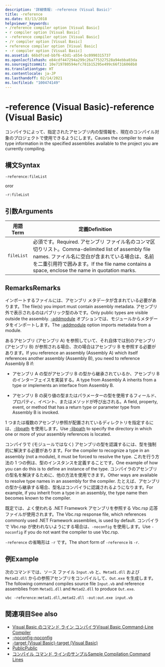 ```yaml
---
description: '詳細情報: -reference (Visual Basic)'
title: -reference
ms.date: 03/13/2018
helpviewer_keywords:
- /reference compiler option [Visual Basic]
- r compiler option [Visual Basic]
- -reference compiler option [Visual Basic]
- /r compiler option [Visual Basic]
- reference compiler option [Visual Basic]
- -r compiler option [Visual Basic]
ms.assetid: 66bdfced-bbf6-43d1-a554-bc0990315737
ms.openlocfilehash: e84cdf447294a299c26a775327528a94ebba03da
ms.sourcegitcommit: 10e719780594efc781b15295e499c66f316068b8
ms.translationtype: HT
ms.contentlocale: ja-JP
ms.lasthandoff: 02/14/2021
ms.locfileid: "100474149"
---
```

# <a name="-reference-visual-basic"></a><span data-ttu-id="72432-103">-reference (Visual Basic)</span><span class="sxs-lookup"><span data-stu-id="72432-103">-reference (Visual Basic)</span></span>

<span data-ttu-id="72432-104">コンパイラによって、指定されたアセンブリ内の型情報を、現在のコンパイル対象のプロジェクトで使用できるようにします。</span><span class="sxs-lookup"><span data-stu-id="72432-104">Causes the compiler to make type information in the specified assemblies available to the project you are currently compiling.</span></span>  
  
## <a name="syntax"></a><span data-ttu-id="72432-105">構文</span><span class="sxs-lookup"><span data-stu-id="72432-105">Syntax</span></span>  
  
```console  
-reference:fileList  
```

<span data-ttu-id="72432-106">or</span><span class="sxs-lookup"><span data-stu-id="72432-106">or</span></span>

```console
-r:fileList  
```  
  
## <a name="arguments"></a><span data-ttu-id="72432-107">引数</span><span class="sxs-lookup"><span data-stu-id="72432-107">Arguments</span></span>  
  
|<span data-ttu-id="72432-108">用語</span><span class="sxs-lookup"><span data-stu-id="72432-108">Term</span></span>|<span data-ttu-id="72432-109">定義</span><span class="sxs-lookup"><span data-stu-id="72432-109">Definition</span></span>|  
|---|---|  
|`fileList`|<span data-ttu-id="72432-110">必須です。</span><span class="sxs-lookup"><span data-stu-id="72432-110">Required.</span></span> <span data-ttu-id="72432-111">アセンブリ ファイル名のコンマ区切りリスト。</span><span class="sxs-lookup"><span data-stu-id="72432-111">Comma-delimited list of assembly file names.</span></span> <span data-ttu-id="72432-112">ファイル名に空白が含まれている場合は、名前を二重引用符で囲みます。</span><span class="sxs-lookup"><span data-stu-id="72432-112">If the file name contains a space, enclose the name in quotation marks.</span></span>|  
  
## <a name="remarks"></a><span data-ttu-id="72432-113">Remarks</span><span class="sxs-lookup"><span data-stu-id="72432-113">Remarks</span></span>  

 <span data-ttu-id="72432-114">インポートするファイルには、アセンブリ メタデータが含まれている必要があります。</span><span class="sxs-lookup"><span data-stu-id="72432-114">The file(s) you import must contain assembly metadata.</span></span> <span data-ttu-id="72432-115">アセンブリ外で表示されるのはパブリック型のみです。</span><span class="sxs-lookup"><span data-stu-id="72432-115">Only public types are visible outside the assembly.</span></span> <span data-ttu-id="72432-116">[-addmodule](addmodule.md) オプションでは、モジュールからメタデータをインポートします。</span><span class="sxs-lookup"><span data-stu-id="72432-116">The [-addmodule](addmodule.md) option imports metadata from a module.</span></span>  
  
 <span data-ttu-id="72432-117">あるアセンブリ (アセンブリ A) を参照していて、それ自体では別のアセンブリ (アセンブリ B) が参照される場合、次の場合はアセンブリ B を参照する必要があります。</span><span class="sxs-lookup"><span data-stu-id="72432-117">If you reference an assembly (Assembly A) which itself references another assembly (Assembly B), you need to reference Assembly B if:</span></span>  
  
- <span data-ttu-id="72432-118">アセンブリ A の型がアセンブリ B の型から継承されているか、アセンブリ B のインターフェイスを実装する。</span><span class="sxs-lookup"><span data-stu-id="72432-118">A type from Assembly A inherits from a type or implements an interface from Assembly B.</span></span>  
  
- <span data-ttu-id="72432-119">アセンブリ B の戻り値の型またはパラメーターの型を使用するフィールド、プロパティ、イベント、またはメソッドが呼び出される。</span><span class="sxs-lookup"><span data-stu-id="72432-119">A field, property, event, or method that has a return type or parameter type from Assembly B is invoked.</span></span>  
  
 <span data-ttu-id="72432-120">1 つまたは複数のアセンブリ参照が配置されているディレクトリを指定するには、[-libpath](libpath.md) を使用します。</span><span class="sxs-lookup"><span data-stu-id="72432-120">Use [-libpath](libpath.md) to specify the directory in which one or more of your assembly references is located.</span></span>  
  
 <span data-ttu-id="72432-121">コンパイラで (モジュールではなく) アセンブリの型を認識するには、型を強制的に解決する必要があります。</span><span class="sxs-lookup"><span data-stu-id="72432-121">For the compiler to recognize a type in an assembly (not a module), it must be forced to resolve the type.</span></span> <span data-ttu-id="72432-122">これを行う方法の 1 つの例は、型のインスタンスを定義することです。</span><span class="sxs-lookup"><span data-stu-id="72432-122">One example of how you can do this is to define an instance of the type.</span></span> <span data-ttu-id="72432-123">コンパイラのアセンブリの型名を解決するために、他の方法を使用できます。</span><span class="sxs-lookup"><span data-stu-id="72432-123">Other ways are available to resolve type names in an assembly for the compiler.</span></span> <span data-ttu-id="72432-124">たとえば、アセンブリの型から継承する場合、型名はコンパイラに認識されるようになります。</span><span class="sxs-lookup"><span data-stu-id="72432-124">For example, if you inherit from a type in an assembly, the type name then becomes known to the compiler.</span></span>  
  
 <span data-ttu-id="72432-125">既定では、よく使われる .NET Framework アセンブリを参照する Vbc.rsp 応答ファイルが使用されます。</span><span class="sxs-lookup"><span data-stu-id="72432-125">The Vbc.rsp response file, which references commonly used .NET Framework assemblies, is used by default.</span></span> <span data-ttu-id="72432-126">コンパイラで Vbc.rsp が使われないようにする場合は、`-noconfig` を使用します。</span><span class="sxs-lookup"><span data-stu-id="72432-126">Use `-noconfig` if you do not want the compiler to use Vbc.rsp.</span></span>  
  
 <span data-ttu-id="72432-127">`-reference` の省略形は `-r` です。</span><span class="sxs-lookup"><span data-stu-id="72432-127">The short form of `-reference` is `-r`.</span></span>  
  
## <a name="example"></a><span data-ttu-id="72432-128">例</span><span class="sxs-lookup"><span data-stu-id="72432-128">Example</span></span>  

 <span data-ttu-id="72432-129">次のコマンドでは、ソース ファイル `Input.vb` と、`Metad1.dll` および `Metad2.dll` からの参照アセンブリをコンパイルして、`Out.exe` を生成します。</span><span class="sxs-lookup"><span data-stu-id="72432-129">The following command compiles source file `Input.vb` and reference assemblies from `Metad1.dll` and `Metad2.dll` to produce `Out.exe`.</span></span>  
  
```console
vbc -reference:metad1.dll,metad2.dll -out:out.exe input.vb  
```  
  
## <a name="see-also"></a><span data-ttu-id="72432-130">関連項目</span><span class="sxs-lookup"><span data-stu-id="72432-130">See also</span></span>

- [<span data-ttu-id="72432-131">Visual Basic のコマンド ライン コンパイラ</span><span class="sxs-lookup"><span data-stu-id="72432-131">Visual Basic Command-Line Compiler</span></span>](index.md)
- [<span data-ttu-id="72432-132">-noconfig</span><span class="sxs-lookup"><span data-stu-id="72432-132">-noconfig</span></span>](noconfig.md)
- [<span data-ttu-id="72432-133">-target (Visual Basic)</span><span class="sxs-lookup"><span data-stu-id="72432-133">-target (Visual Basic)</span></span>](target.md)
- [<span data-ttu-id="72432-134">Public</span><span class="sxs-lookup"><span data-stu-id="72432-134">Public</span></span>](../../language-reference/modifiers/public.md)
- [<span data-ttu-id="72432-135">コンパイル コマンド ラインのサンプル</span><span class="sxs-lookup"><span data-stu-id="72432-135">Sample Compilation Command Lines</span></span>](sample-compilation-command-lines.md)
